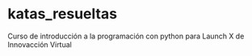 # katas_resueltas
Curso de introducción a la programación con python para Launch X de Innovacción Virtual
